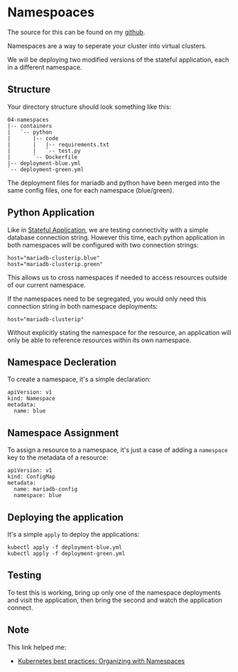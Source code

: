 # Namespoaces

The source for this can be found on my [github](https://github.com/mrmcshane/k8s-training/tree/master/04-namespaces).

Namespaces are a way to seperate your cluster into virtual clusters.

We will be deploying two modified versions of the stateful application, each in a different namespace.


## Structure

Your directory structure should look something like this:
```
04-namespaces
|-- containers
|   `-- python
|       |-- code
|       |   |-- requirements.txt
|       |   `-- test.py
|       `-- Dockerfile
|-- deployment-blue.yml
`-- deployment-green.yml
```
The deployment files for mariadb and python have been merged into the same config files, one for each namespace (blue/green).


## Python Application


Like in [Stateful Application](https://github.com/mrmcshane/k8s-training/tree/master/03-stateful-application), we are testing connectivity with a simple database connection string. However this time, each python application in both namespaces will be configured with two connection strings:
```
host="mariadb-clusterip.blue"
host="mariadb-clusterip.green"
```

This allows us to cross namespaces if needed to access resources outside of our current namespace.

If the namespaces need to be segregated, you would only need this connection string in both namespace deployments:
```
host="mariadb-clusterip"
```
Without explicitly stating the namespace for the resource, an application will only be able to reference resources within its own namespace.

## Namespace Decleration

To create a namespace, it's a simple declaration:
```
apiVersion: v1
kind: Namespace
metadata:
  name: blue
```
## Namespace Assignment

To assign a resource to a namespace, it's just a case of adding a `namespace` key to the metadata of a resource:
```
apiVersion: v1
kind: ConfigMap
metadata:
  name: mariadb-config
  namespace: blue
```

## Deploying the application

It's a simple `apply` to deploy the applications:
```
kubectl apply -f deployment-blue.yml
kubectl apply -f deployment-green.yml
```

## Testing

To test this is working, bring up only one of the namespace deployments and visit the application, then bring the second and watch the application connect.


## Note

This link helped me:

- [Kubernetes best practices: Organizing with Namespaces](https://cloud.google.com/blog/products/gcp/kubernetes-best-practices-organizing-with-namespaces)
